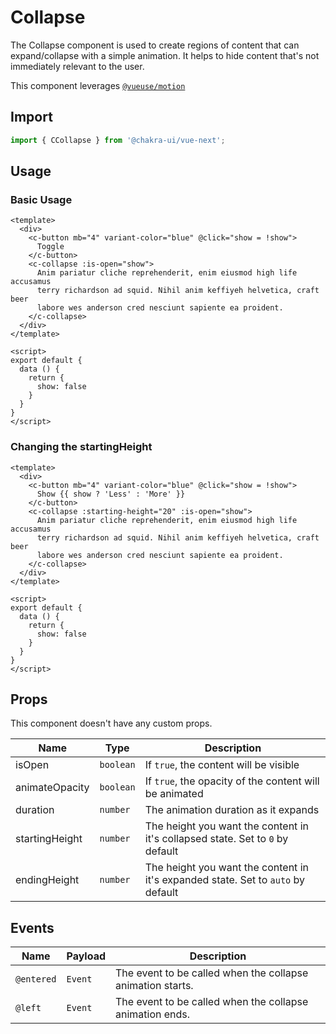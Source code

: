 # Collapse

The Collapse component is used to create regions of content that can
expand/collapse with a simple animation. It helps to hide content that's not
immediately relevant to the user.

This component leverages [`@vueuse/motion`](https://motion.vueuse.org/)

## Import

```js
import { CCollapse } from '@chakra-ui/vue-next';
```

## Usage

### Basic Usage

```vue
<template>
  <div>
    <c-button mb="4" variant-color="blue" @click="show = !show">
      Toggle
    </c-button>
    <c-collapse :is-open="show">
      Anim pariatur cliche reprehenderit, enim eiusmod high life accusamus
      terry richardson ad squid. Nihil anim keffiyeh helvetica, craft beer
      labore wes anderson cred nesciunt sapiente ea proident.
    </c-collapse>
  </div>
</template>

<script>
export default {
  data () {
    return {
      show: false
    }
  }
}
</script>
```

### Changing the startingHeight

```vue
<template>
  <div>
    <c-button mb="4" variant-color="blue" @click="show = !show">
      Show {{ show ? 'Less' : 'More' }}
    </c-button>
    <c-collapse :starting-height="20" :is-open="show">
      Anim pariatur cliche reprehenderit, enim eiusmod high life accusamus
      terry richardson ad squid. Nihil anim keffiyeh helvetica, craft beer
      labore wes anderson cred nesciunt sapiente ea proident.
    </c-collapse>
  </div>
</template>

<script>
export default {
  data () {
    return {
      show: false
    }
  }
}
</script>
```


## Props

This component doesn't have any custom props.

| Name             | Type      | Description                                                                                                  |
| ---------------- | --------- | ------------------------------------------------------------------------------------------------------------ |
| isOpen           | `boolean` | If `true`, the content will be visible                                                                       |
| animateOpacity   | `boolean` | If `true`, the opacity of the content will be animated                                                       |
| duration         | `number`  | The animation duration as it expands                                                                         |
| startingHeight   | `number`  | The height you want the content in it's collapsed state. Set to `0` by default                               |
| endingHeight     | `number`  | The height you want the content in it's expanded state. Set to `auto` by default                             |

## Events

| Name       | Payload   | Description                                                                                                  |
| ---------- | --------- | ------------------------------------------------------------------------------------------------------------ |
| `@entered`   | `Event`   | The event to be called when the collapse animation starts.                                                   |
| `@left`  | `Event`   | The event to be called when the collapse animation ends.                                                     |
